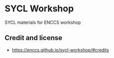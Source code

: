 # SYCL Workshop

SYCL materials for ENCCS workshop

## Credit and license

- https://enccs.github.io/sycl-workshop/#credits
